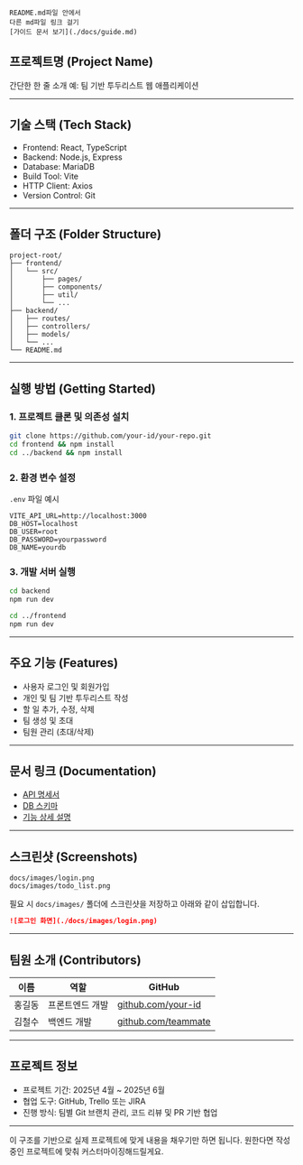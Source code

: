 ```
README.md파일 안에서
다른 md파일 링크 걸기
[가이드 문서 보기](./docs/guide.md)
```

## 프로젝트명 (Project Name)

간단한 한 줄 소개
예: 팀 기반 투두리스트 웹 애플리케이션

---

## 기술 스택 (Tech Stack)

* Frontend: React, TypeScript
* Backend: Node.js, Express
* Database: MariaDB
* Build Tool: Vite
* HTTP Client: Axios
* Version Control: Git

---

## 폴더 구조 (Folder Structure)

```
project-root/
├── frontend/
│   └── src/
│       ├── pages/
│       ├── components/
│       ├── util/
│       └── ...
├── backend/
│   ├── routes/
│   ├── controllers/
│   ├── models/
│   └── ...
└── README.md
```

---

## 실행 방법 (Getting Started)

### 1. 프로젝트 클론 및 의존성 설치

```bash
git clone https://github.com/your-id/your-repo.git
cd frontend && npm install
cd ../backend && npm install
```

### 2. 환경 변수 설정

`.env` 파일 예시

```env
VITE_API_URL=http://localhost:3000
DB_HOST=localhost
DB_USER=root
DB_PASSWORD=yourpassword
DB_NAME=yourdb
```

### 3. 개발 서버 실행

```bash
cd backend
npm run dev

cd ../frontend
npm run dev
```

---

## 주요 기능 (Features)

* 사용자 로그인 및 회원가입
* 개인 및 팀 기반 투두리스트 작성
* 할 일 추가, 수정, 삭제
* 팀 생성 및 초대
* 팀원 관리 (초대/삭제)

---

## 문서 링크 (Documentation)

* [API 명세서](./docs/api.md)
* [DB 스키마](./docs/schema.md)
* [기능 상세 설명](./docs/features.md)

---

## 스크린샷 (Screenshots)

```
docs/images/login.png
docs/images/todo_list.png
```

필요 시 `docs/images/` 폴더에 스크린샷을 저장하고 아래와 같이 삽입합니다.

```md
![로그인 화면](./docs/images/login.png)
```

---

## 팀원 소개 (Contributors)

| 이름  | 역할       | GitHub                                             |
| --- | -------- | -------------------------------------------------- |
| 홍길동 | 프론트엔드 개발 | [github.com/your-id](https://github.com/your-id)   |
| 김철수 | 백엔드 개발   | [github.com/teammate](https://github.com/teammate) |

---

## 프로젝트 정보

* 프로젝트 기간: 2025년 4월 \~ 2025년 6월
* 협업 도구: GitHub, Trello 또는 JIRA
* 진행 방식: 팀별 Git 브랜치 관리, 코드 리뷰 및 PR 기반 협업

---

이 구조를 기반으로 실제 프로젝트에 맞게 내용을 채우기만 하면 됩니다. 원한다면 작성 중인 프로젝트에 맞춰 커스터마이징해드릴게요.
